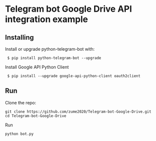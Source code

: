 # Telegram bot Google Drive API integration example

## Installing


Install or upgrade python-telegram-bot with:

```
 $ pip install python-telegram-bot --upgrade
```

Install Google API Python Client

```
 $ pip install --upgrade google-api-python-client oauth2client
```
## Run

Clone the repo:

```
git clone https://github.com/zume2020/Telegram-bot-Google-Drive.git
cd Telegram-bot-Google-Drive
```
Run
```
python bot.py
```
